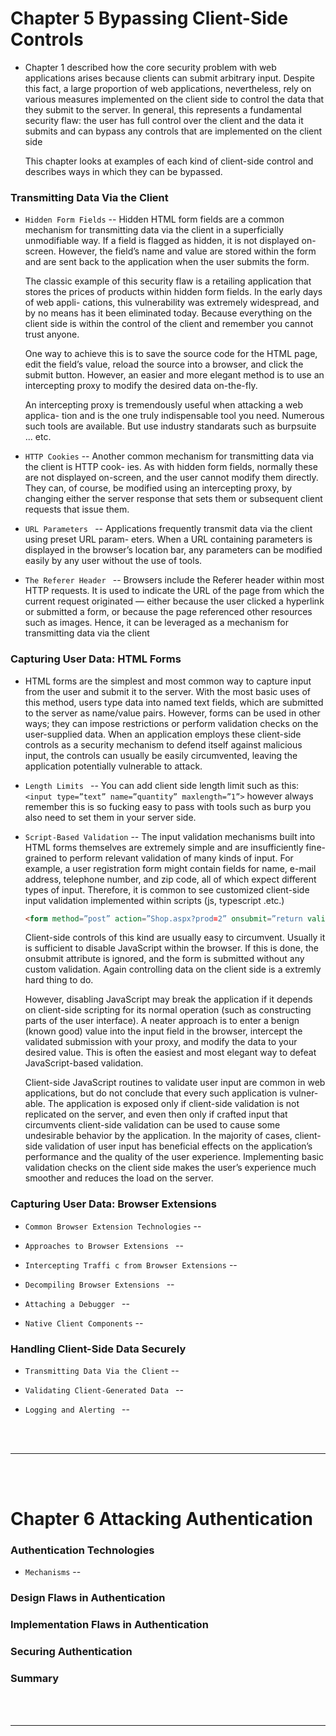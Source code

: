 # Chapter 5 Bypassing Client-Side Controls 

- Chapter 1 described how the core security problem with web applications arises because clients can submit arbitrary input. Despite this fact, a large proportion of web applications, nevertheless, rely on various measures implemented on the client side to control the data that they submit to the server. In general, this represents a fundamental security flaw: the user has full control over the client and the data it submits and can bypass any controls that are implemented on the client side

  This chapter looks at examples of each kind of client-side control and describes ways in which they can be bypassed.

### Transmitting Data Via the Client

- `Hidden Form Fields` -- Hidden HTML form fields are a common mechanism for transmitting data via the client in a superficially unmodifiable way. If a field is flagged as hidden, it is not displayed on-screen. However, the field’s name and value are stored within the form and are sent back to the application when the user submits the form.

  The classic example of this security flaw is a retailing application that stores the prices of products within hidden form fields. In the early days of web appli- cations, this vulnerability was extremely widespread, and by no means has it been eliminated today. Because everything on the client side is within the control of the client and remember you cannot trust anyone. 
  
  One way to achieve this is to save the source code for the HTML page, edit the field’s value, reload the source into a browser, and click the submit button. However, an easier and more elegant method is to use an intercepting proxy to modify the desired data on-the-fly.
  
  An intercepting proxy is tremendously useful when attacking a web applica- tion and is the one truly indispensable tool you need. Numerous such tools are available. But use industry standarats such as burpsuite ... etc.

- `HTTP Cookies` -- Another common mechanism for transmitting data via the client is HTTP cook- ies. As with hidden form fields, normally these are not displayed on-screen, and the user cannot modify them directly. They can, of course, be modified using an intercepting proxy, by changing either the server response that sets them or subsequent client requests that issue them.

- `URL Parameters ` -- Applications frequently transmit data via the client using preset URL param- eters. When a URL containing parameters is displayed in the browser’s location bar, any parameters can be modified easily by any user without the use of tools.

- `The Referer Header ` -- Browsers include the Referer header within most HTTP requests. It is used to indicate the URL of the page from which the current request originated — either because the user clicked a hyperlink or submitted a form, or because the page referenced other resources such as images. Hence, it can be leveraged as a mechanism for transmitting data via the client

### Capturing User Data: HTML Forms 

- HTML forms are the simplest and most common way to capture input from the user and submit it to the server. With the most basic uses of this method, users type data into named text fields, which are submitted to the server as name/value pairs. However, forms can be used in other ways; they can impose restrictions or perform validation checks on the user-supplied data. When an application employs these client-side controls as a security mechanism to defend itself against malicious input, the controls can usually be easily circumvented, leaving the application potentially vulnerable to attack.

- `Length Limits ` -- You can add client side length limit such as this: `<input type=”text” name=”quantity” maxlength=”1”>` however always remember this is so fucking easy to pass with tools such as burp you also need to set them in your server side. 

- `Script-Based Validation` -- The input validation mechanisms built into HTML forms themselves are extremely simple and are insufficiently fine-grained to perform relevant validation of many kinds of input. For example, a user registration form might contain fields for name, e-mail address, telephone number, and zip code, all of which expect different types of input. Therefore, it is common to see customized client-side input validation implemented within scripts (js, typescript .etc.)
  ```html
  <form method=”post” action=”Shop.aspx?prod=2” onsubmit=”return validateForm(this)”>
  ```
  Client-side controls of this kind are usually easy to circumvent. Usually it is sufficient to disable JavaScript within the browser. If this is done, the onsubmit attribute is ignored, and the form is submitted without any custom validation. Again controlling data on the client side is a extremly hard thing to do.
  
  However, disabling JavaScript may break the application if it depends on client-side scripting for its normal operation (such as constructing parts of the user interface). A neater approach is to enter a benign (known good) value into the input field in the browser, intercept the validated submission with your proxy, and modify the data to your desired value. This is often the easiest and most elegant way to defeat JavaScript-based validation.
  
  Client-side JavaScript routines to validate user input are common in web applications, but do not conclude that every such application is vulner- able. The application is exposed only if client-side validation is not replicated on the server, and even then only if crafted input that circumvents client-side validation can be used to cause some undesirable behavior by the application. In the majority of cases, client-side validation of user input has beneficial effects on the application’s performance and the quality of the user experience. Implementing basic validation checks on the client side makes the user’s experience much smoother and reduces the load on the server.

### Capturing User Data: Browser Extensions 

- `Common Browser Extension Technologies` --

- `Approaches to Browser Extensions ` --

- `Intercepting Traffi c from Browser Extensions` --

- `Decompiling Browser Extensions ` --

- `Attaching a Debugger ` --

- `Native Client Components` --

### Handling Client-Side Data Securely 

- `Transmitting Data Via the Client` --

- `Validating Client-Generated Data ` --

- `Logging and Alerting ` --

<br>
<br>

---

<br>
<br>

# Chapter 6 Attacking Authentication 

### Authentication Technologies 

- `Mechanisms` --

### Design Flaws in Authentication 
 
### Implementation Flaws in Authentication
 
### Securing Authentication 

### Summary

<br>
<br>

---

<br>
<br>


